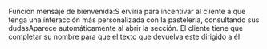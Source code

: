 Función mensaje de bienvenida:S
erviría para incentivar al cliente a que tenga una interacción más personalizada con la pastelería, consultando sus dudasAparece automáticamente al abrir la sección.
El cliente tiene que completar su nombre para que el texto que devuelva este dirigido a él
